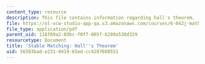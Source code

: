```yaml
---
content_type: resource
description: This file contains information regarding hall's theorem.
file: https://ol-ocw-studio-app-qa.s3.amazonaws.com/courses/6-042j-mathematics-for-computer-science-spring-2015/56503bade231041965edcc4287608551_MIT6_042JS15_halls_thorem.pdf
file_type: application/pdf
parent_uid: 118f09a2-89bc-f0f7-005f-6299a530d329
resourcetype: Document
title: 'Stable Matching: Hall''s Theorem'
uid: 56503bad-e231-0419-65ed-cc4287608551
---
```

